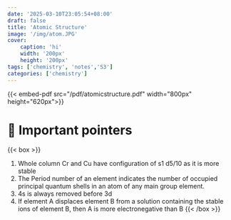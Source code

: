 ```yaml
---
date: '2025-03-10T23:05:54+08:00'
draft: false
title: 'Atomic Structure'
image: '/img/atom.JPG'
cover: 
    caption: 'hi'
    width: '200px' 
    height: '200px' 
tags: ['chemistry', 'notes','S3']
categories: ['chemistry']
---
```


<!--more-->
{{< embed-pdf src="/pdf/atomicstructure.pdf" width="800px" height="620px">}}

# 🚨 Important pointers
{{< box >}}
1. Whole column Cr and Cu have configuration of s1 d5/10 as it is more stable
2. The Period number of an element indicates the number of occupied principal quantum shells in an atom of any main group element.
3. 4s is always removed before 3d
4. If element A displaces element B from a solution containing the stable ions of element B, then A is more electronegative than B
{{< /box >}}
